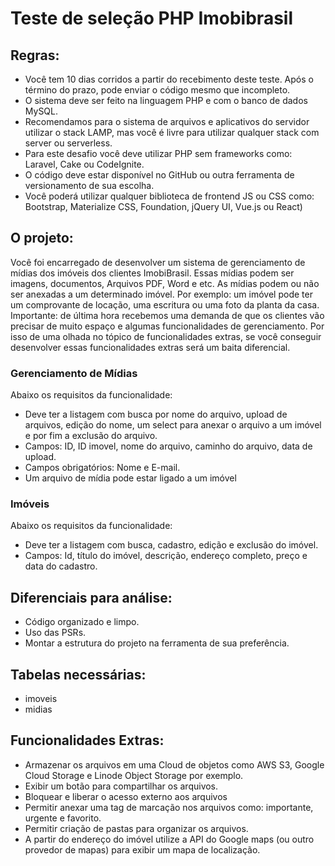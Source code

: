 # Teste de seleção PHP Imobibrasil

## Regras:
- Você tem 10 dias corridos a partir do recebimento deste teste. Após o término do prazo, pode enviar o código mesmo que incompleto.
- O sistema deve ser feito na linguagem PHP e com o banco de dados MySQL. 
- Recomendamos para o sistema de arquivos e aplicativos do servidor utilizar o stack LAMP, mas você é livre para utilizar qualquer stack com server ou serverless.
- Para este desafio você deve utilizar PHP sem frameworks como: Laravel, Cake ou CodeIgnite.
- O código deve estar disponível no GitHub ou outra ferramenta de versionamento de sua escolha.
- Você poderá utilizar qualquer biblioteca de frontend JS ou CSS como: Bootstrap, Materialize CSS, Foundation, jQuery UI, Vue.js ou React)




## O projeto:
Você foi encarregado de desenvolver um sistema de gerenciamento de mídias dos imóveis dos clientes ImobiBrasil. Essas mídias podem ser imagens, documentos, Arquivos PDF, Word e etc. As mídias podem ou não ser anexadas a um determinado imóvel. Por exemplo: um imóvel pode ter um comprovante de locação, uma escritura ou uma foto da planta da casa. 
Importante: de última hora recebemos uma demanda de que os clientes vão precisar de muito espaço e algumas funcionalidades de gerenciamento. Por isso de uma olhada no tópico de funcionalidades extras, se você conseguir desenvolver essas funcionalidades extras será um baita diferencial.


### Gerenciamento de Mídias
Abaixo os requisitos da funcionalidade:

- Deve ter a listagem com busca por nome do arquivo, upload de arquivos, edição do nome, um select para anexar o arquivo a um imóvel e por fim a exclusão do arquivo.
- Campos: ID, ID imovel, nome do arquivo, caminho do arquivo,  data de upload.
- Campos obrigatórios: Nome e E-mail.
- Um arquivo de mídia pode estar ligado a um imóvel

### Imóveis
Abaixo os requisitos da funcionalidade:

- Deve ter a listagem com busca, cadastro, edição e exclusão do imóvel.
- Campos: Id, título do imóvel, descrição, endereço completo, preço e data do cadastro.


## Diferenciais para análise:
- Código organizado e limpo.
- Uso das PSRs.
- Montar a estrutura do projeto na ferramenta de sua preferência.


## Tabelas necessárias:
- imoveis
- midias


## Funcionalidades Extras:
- Armazenar os arquivos em uma Cloud de objetos como AWS S3, Google Cloud Storage e Linode Object Storage por exemplo.
- Exibir um botão para compartilhar os arquivos.
- Bloquear e liberar o acesso externo aos arquivos
- Permitir anexar uma tag de marcação nos arquivos como: importante, urgente e favorito.
- Permitir criação de pastas para organizar os arquivos.
- A partir do endereço do imóvel utilize a API do Google maps (ou outro provedor de mapas) para exibir um mapa de localização.
